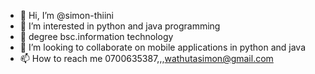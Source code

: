 - 👋 Hi, I’m @simon-thiini
- 👀 I’m interested in python and java programming
- 🌱 degree bsc.information technology
- 💞️ I’m looking to collaborate on mobile applications in python and java
- 📫 How to reach me 0700635387,,,wathutasimon@gmail.com

<!---
simon-thiini/simon-thiini is a ✨ special ✨ repository because its `README.md` (this file) appears on your GitHub profile.
You can click the Preview link to take a look at your changes.
--->
